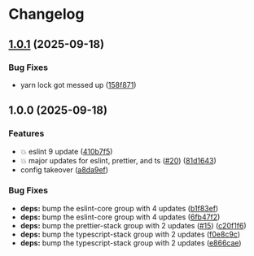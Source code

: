 # Changelog

## [1.0.1](https://github.com/mckelveygreg/eslint-config-mckelveygreg/compare/v1.0.0...v1.0.1) (2025-09-18)


### Bug Fixes

* yarn lock got messed up ([158f871](https://github.com/mckelveygreg/eslint-config-mckelveygreg/commit/158f871ab118fd4bf9bc9d2b02399a9d6bacd10a))

## 1.0.0 (2025-09-18)


### Features

* :boom: eslint 9 update ([410b7f5](https://github.com/mckelveygreg/eslint-config-mckelveygreg/commit/410b7f5fb070d327a2018f40fd4a921dbd1d12d2))
* :boom: major updates for eslint, prettier, and ts ([#20](https://github.com/mckelveygreg/eslint-config-mckelveygreg/issues/20)) ([81d1643](https://github.com/mckelveygreg/eslint-config-mckelveygreg/commit/81d16434db088d0ce23e533d8e46787df1e7bee1))
* config takeover ([a8da9ef](https://github.com/mckelveygreg/eslint-config-mckelveygreg/commit/a8da9ef39698aa701fd27f81a270f62169f6c2d6))


### Bug Fixes

* **deps:** bump the eslint-core group with 4 updates ([b1f83ef](https://github.com/mckelveygreg/eslint-config-mckelveygreg/commit/b1f83efa1c3879de86366f1382a8cce7d4d475b0))
* **deps:** bump the eslint-core group with 4 updates ([6fb47f2](https://github.com/mckelveygreg/eslint-config-mckelveygreg/commit/6fb47f2c6280aa1eb297fa178b9ea7a8ef63d848))
* **deps:** bump the prettier-stack group with 2 updates ([#15](https://github.com/mckelveygreg/eslint-config-mckelveygreg/issues/15)) ([c20f1f6](https://github.com/mckelveygreg/eslint-config-mckelveygreg/commit/c20f1f6e54bf93cfadf0a538421979cd27bc0f21))
* **deps:** bump the typescript-stack group with 2 updates ([f0e8c9c](https://github.com/mckelveygreg/eslint-config-mckelveygreg/commit/f0e8c9ce7932616cb17bca4edd2c2bcbabec0497))
* **deps:** bump the typescript-stack group with 2 updates ([e866cae](https://github.com/mckelveygreg/eslint-config-mckelveygreg/commit/e866caefe34f2975765bc44c128ed89e43f88549))
